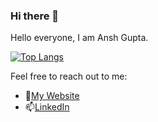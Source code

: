 ### Hi there 👋

<!--![Profile Views](https://komarev.com/ghpvc/?username=ansh422) -->



<!--
**ansh422/ansh422** is a ✨ _special_ ✨ repository because its `README.md` (this file) appears on your GitHub profile.

Here are some ideas to get you started:

- 🔭 I’m currently working on ...
- 🌱 I’m currently learning ...
- 👯 I’m looking to collaborate on ...
- 🤔 I’m looking for help with ...
- 💬 Ask me about ...
- 📫 How to reach me: ...
- 😄 Pronouns: ...
- ⚡ Fun fact: ...
-->

Hello everyone, I am Ansh Gupta. 


<!--![Ansh's GitHub stats](https://github-readme-stats.vercel.app/api?username=ansh422&show_icons=true&theme=dracula) -->

[![Top Langs](https://github-readme-stats.vercel.app/api/top-langs/?username=ansh422&layout=compact&theme=dracula)](https://github.com/ansh422/github-readme-stats&layout=compact)

Feel free to reach out to me:
- 💬[My Website](https://www.anshgupta.tech/)
- 📫[LinkedIn](https://www.linkedin.com/in/ansh422/)
